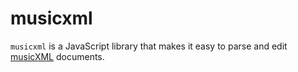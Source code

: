 # musicxml

`musicxml` is a JavaScript library that makes it easy to parse and edit [musicXML](https://www.w3.org/2021/06/musicxml40/) documents.
